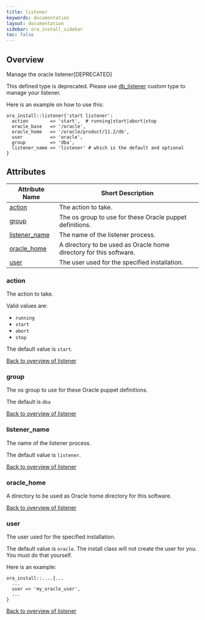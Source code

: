 ```yaml
---
title: listener
keywords: documentation
layout: documentation
sidebar: ora_install_sidebar
toc: false
---
```

## Overview

Manage the oracle listener[DEPRECATED]

This defined type is deprecated. Please use [db_listener](TODO) custom type to manage your listener.

Here is an example on how to use this:

```puppet
ora_install::listener{'start listener':
  action        => 'start',  # running|start|abort|stop
  oracle_base   => '/oracle',
  oracle_home   => '/oracle/product/11.2/db',
  user          => 'oracle',
  group         => 'dba',
  listener_name => 'listener' # which is the default and optional
}
```





## Attributes



Attribute Name                           | Short Description                                                  |
---------------------------------------- | ------------------------------------------------------------------ |
[action](#listener_action)               | The action to take.                                                |
[group](#listener_group)                 | The os group to use for these Oracle puppet definitions.           |
[listener_name](#listener_listener_name) | The name of the listener process.                                  |
[oracle_home](#listener_oracle_home)     | A directory to be used as Oracle home directory for this software. |
[user](#listener_user)                   | The user used for the specified installation.                      |




### action<a name='listener_action'>

The action to take.

Valid values are:
- `running`
- `start`
- `abort`
- `stop`

The default value is `start`.

[Back to overview of listener](#attributes)


### group<a name='listener_group'>

The os group to use for these Oracle puppet definitions.

The default is `dba`

[Back to overview of listener](#attributes)


### listener_name<a name='listener_listener_name'>

The name of the listener process.

The default value is `listener`.

[Back to overview of listener](#attributes)


### oracle_home<a name='listener_oracle_home'>

A directory to be used as Oracle home directory for this software.

[Back to overview of listener](#attributes)


### user<a name='listener_user'>

The user used for the specified installation.

The default value is `oracle`. The install class will not create the user for you. You must do that yourself.

Here is an example:

```puppet
ora_install::....{...
  ...
  user => 'my_oracle_user',
  ...
}
```

[Back to overview of listener](#attributes)

